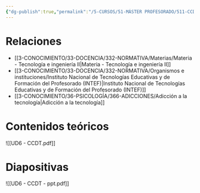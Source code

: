 ```yaml
---
{"dg-publish":true,"permalink":"/5-CURSOS/51-MÁSTER PROFESORADO/511-CCDT/UD6 - Más sobre tecnología y educación/"}
---
```


# Relaciones
- [[3-CONOCIMIENTO/33-DOCENCIA/332-NORMATIVA/Materias/Materia - Tecnología e ingeniería II\|Materia - Tecnología e ingeniería II]]
- [[3-CONOCIMIENTO/33-DOCENCIA/332-NORMATIVA/Organismos e instituciones/Instituto Nacional de Tecnologías Educativas y de Formación del Profesorado (INTEF)\|Instituto Nacional de Tecnologías Educativas y de Formación del Profesorado (INTEF)]]
- [[3-CONOCIMIENTO/36-PSICOLOGÍA/366-ADICCIONES/Adicción a la tecnología\|Adicción a la tecnología]]

# Contenidos teóricos
![[UD6 - CCDT.pdf]]
# Diapositivas
![[UD6 - CCDT - ppt.pdf]]